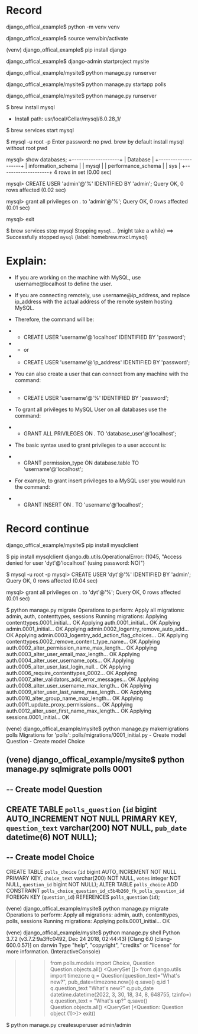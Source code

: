 # Record


django_offical_example$ python -m venv venv

django_offical_example$ source venv/bin/activate

(venv) django_offical_example$ pip install django

django_offical_example$ django-admin startproject mysite

django_offical_example/mysite$ python manage.py runserver

django_offical_example/mysite$ python manage.py startapp polls

django_offical_example/mysite$ python manage.py runserver


$ brew install mysql

- Install path:
usr/local/Cellar/mysql/8.0.28_1/


$ brew services start mysql



$ mysql -u root -p
Enter password: no pwd. brew by default install mysql without root pwd

mysql> show databases;
+--------------------+
| Database           |
+--------------------+
| information_schema |
| mysql              |
| performance_schema |
| sys                |
+--------------------+
4 rows in set (0.00 sec)

mysql> CREATE USER 'admin'@'%' IDENTIFIED BY 'admin';
Query OK, 0 rows affected (0.02 sec)

mysql> grant all privileges on *.* to 'admin'@'%';
Query OK, 0 rows affected (0.01 sec)

mysql> exit

$ brew services stop mysql
Stopping `mysql`... (might take a while)
==> Successfully stopped `mysql` (label: homebrew.mxcl.mysql)



# Explain:
- If you are working on the machine with MySQL, use username@localhost to define the user.
- If you are connecting remotely, use username@ip_address, and replace ip_address with the actual address of the remote system hosting MySQL.
- Therefore, the command will be:

- - CREATE USER 'username'@'localhost' IDENTIFIED BY 'password';

- - or

- - CREATE USER 'username'@'ip_address' IDENTIFIED BY 'password';

- You can also create a user that can connect from any machine with the command:

- - CREATE USER 'username'@'%' IDENTIFIED BY 'password';
- To grant all privileges to MySQL User on all databases use the command:

- - GRANT ALL PRIVILEGES ON *.* TO 'database_user'@'localhost';
- The basic syntax used to grant privileges to a user account is:

- - GRANT permission_type ON database.table TO 'username'@'localhost';
- For example, to grant insert privileges to a MySQL user you would run the command:

- - GRANT INSERT ON *.* TO 'username'@'localhost';


# Record continue

django_offical_example/mysite$ pip install mysqlclient

$ pip install mysqlclient
django.db.utils.OperationalError: (1045, "Access denied for user 'dyt'@'localhost' (using password: NO)")

$ mysql -u root -p
mysql> CREATE USER 'dyt'@'%' IDENTIFIED BY 'admin';
Query OK, 0 rows affected (0.04 sec)

mysql> grant all privileges on *.* to 'dyt'@'%';
Query OK, 0 rows affected (0.01 sec)


$ python manage.py migrate
Operations to perform:
  Apply all migrations: admin, auth, contenttypes, sessions
Running migrations:
  Applying contenttypes.0001_initial... OK
  Applying auth.0001_initial... OK
  Applying admin.0001_initial... OK
  Applying admin.0002_logentry_remove_auto_add... OK
  Applying admin.0003_logentry_add_action_flag_choices... OK
  Applying contenttypes.0002_remove_content_type_name... OK
  Applying auth.0002_alter_permission_name_max_length... OK
  Applying auth.0003_alter_user_email_max_length... OK
  Applying auth.0004_alter_user_username_opts... OK
  Applying auth.0005_alter_user_last_login_null... OK
  Applying auth.0006_require_contenttypes_0002... OK
  Applying auth.0007_alter_validators_add_error_messages... OK
  Applying auth.0008_alter_user_username_max_length... OK
  Applying auth.0009_alter_user_last_name_max_length... OK
  Applying auth.0010_alter_group_name_max_length... OK
  Applying auth.0011_update_proxy_permissions... OK
  Applying auth.0012_alter_user_first_name_max_length... OK
  Applying sessions.0001_initial... OK


(vene) django_offical_example/mysite$ python manage.py makemigrations polls
Migrations for 'polls':
  polls/migrations/0001_initial.py
    - Create model Question
    - Create model Choice

(vene) django_offical_example/mysite$  python manage.py sqlmigrate polls 0001
--
-- Create model Question
--
CREATE TABLE `polls_question` (`id` bigint AUTO_INCREMENT NOT NULL PRIMARY KEY, `question_text` varchar(200) NOT NULL, `pub_date` datetime(6) NOT NULL);
--
-- Create model Choice
--
CREATE TABLE `polls_choice` (`id` bigint AUTO_INCREMENT NOT NULL PRIMARY KEY, `choice_text` varchar(200) NOT NULL, `votes` integer NOT NULL, `question_id` bigint NOT NULL);
ALTER TABLE `polls_choice` ADD CONSTRAINT `polls_choice_question_id_c5b4b260_fk_polls_question_id` FOREIGN KEY (`question_id`) REFERENCES `polls_question` (`id`);

(vene) django_offical_example/mysite$ python manage.py migrate
Operations to perform:
  Apply all migrations: admin, auth, contenttypes, polls, sessions
Running migrations:
  Applying polls.0001_initial... OK


(vene) django_offical_example/mysite$ python manage.py shell
Python 3.7.2 (v3.7.2:9a3ffc0492, Dec 24 2018, 02:44:43)
[Clang 6.0 (clang-600.0.57)] on darwin
Type "help", "copyright", "credits" or "license" for more information.
(InteractiveConsole)
>>> from polls.models import Choice, Question
>>> Question.objects.all()
<QuerySet []>
>>> from django.utils import timezone
>>> q = Question(question_text="What's new?", pub_date=timezone.now())
>>> q.save()
>>> q.id
1
>>> q.question_text
"What's new?"
>>> q.pub_date
datetime.datetime(2022, 3, 30, 18, 34, 8, 648755, tzinfo=<UTC>)
>>> q.question_text = "What's up?"
>>> q.save()
>>> Question.objects.all()
<QuerySet [<Question: Question object (1)>]>
>>> exit()

$ python manage.py createsuperuser
admin/admin